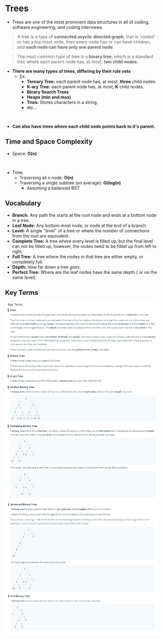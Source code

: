 # Trees

- Trees are one of the most prominent data structures in all of coding, software engineering, and coding interviews.

> A tree is a type of **connected acyclic directed graph**, that is 'rooted' or has a top most node, then every node has or can have children, and **each node can have only one parent node.**

> The most common type of tree is a **binary tree**, which is a standard tree where each parent node has, at most, **two child nodes.**

- **There are many types of trees, differing by their rule sets**
  - Ex:
    - **Ternary Tree:** each parent node has, at most, **three** child nodes.
    - **K-ary Tree:** each parent node has, at most, **K** child nodes.
    - **Binary Search Trees**
    - **Heaps (min and max)**
    - **Tries:** Stores characters in a string.
    - etc... 
<br>

- **Can also have trees where each child node points back to it's parent.**

## Time and Space Complexity

- Space: **O(n)**
<br>

- Time:
  - Traversing all n node: **O(n)**
  - Traversing a single subtree (on average): **O(log(n)**
    - Assuming a balanced BST

## Vocabulary

- **Branch:** Any path the starts at the root node and ends at a bottom node in a tree.
- **Leaf Node:** Any bottom most node, or node at the end of a branch.
- **Level:** A single "level" of a tree or where the number of connections from the root are equivalent. 
- **Complete Tree:** A tree where every level is filled up, but the final level can not be filled up, however, the nodes need to be filled up from left to right.
- **Full Tree:** A tree where the nodes in that tree are either empty, or completely full.
- **Depth:** How far down a tree goes.
- **Perfect Tree:** Where are the leaf nodes have the same depth ( or on the same level).

## Key Terms

![KT](./resources/KT10.1.JPG)
![KT](./resources/KT10.2.JPG)